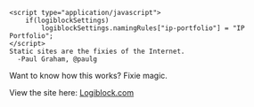 	<script type="application/javascript">
		if(logiblockSettings)
			logiblockSettings.namingRules["ip-portfolio"] = "IP Portfolio";
	</script>
    Static sites are the fixies of the Internet.
      -Paul Graham, @paulg

Want to know how this works?  Fixie magic.

View the site here: [Logiblock.com](http://logiblock.com)
